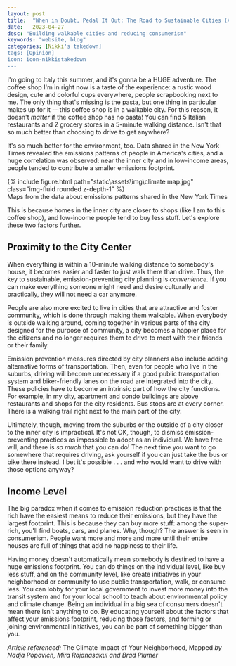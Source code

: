 ```yaml
---
layout: post
title:  "When in Doubt, Pedal It Out: The Road to Sustainable Cities (And Living Your Amalfi Coast Dreams)"
date:   2023-04-27
desc: "Building walkable cities and reducing consumerism"
keywords: "website, blog"
categories: [Nikki's takedown]
tags: [Opinion]
icon: icon-nikkistakedown
---
```


I'm going to Italy this summer, and it's gonna be a HUGE adventure. The coffee shop I'm in right now is a taste of the experience: a rustic wood design, cute and colorful cups everywhere, people scrapbooking next to me. The only thing that's missing is the pasta, but one thing in particular makes up for it -- this coffee shop is in a walkable city. For this reason, it doesn't *matter* if the coffee shop has no pasta! You can find 5 Italian restaurants and 2 grocery stores in a 5-minute walking distance. Isn't that so much better than choosing to drive to get anywhere?

It's so much better for the environment, too. Data shared in the New York Times revealed the emissions patterns of people in America's cities, and a huge correlation was observed: near the inner city and in low-income areas, people tended to contribute a smaller emissions footprint.

<div class="row mt-3">
    <div class="col-sm mt-3 mt-md-0">
        {% include figure.html path="static\assets\img\climate map.jpg" class="img-fluid rounded z-depth-1" %}
    </div>
</div>
<div class="caption">
    Maps from the data about emissions patterns shared in the New York Times
</div>

This is because homes in the inner city are closer to shops (like I am to this coffee shop), and low-income people tend to buy less stuff. Let's explore these two factors further.

## Proximity to the City Center

When everything is within a 10-minute walking distance to somebody's house, it becomes easier and faster to just walk there than drive. Thus, the key to sustainable, emission-preventing city planning is *convenience.* If you can make everything someone might need and desire culturally and practically, they will not need a car anymore. 

People are also more excited to live in cities that are attractive and foster community, which is done through making them walkable. When everybody is outside walking around, coming together in various parts of the city designed for the purpose of community, a city becomes a happier place for the citizens and no longer requires them to drive to meet with their friends or their family. 

Emission prevention measures directed by city planners also include adding alternative forms of transportation. Then, even for people who live in the suburbs, driving will become unnecessary if a good public transportation system and biker-friendly lanes on the road are integrated into the city. These policies have to become an intrinsic part of how the city functions. For example, in my city, apartment and condo buildings are above restaurants and shops for the city residents. Bus stops are at every corner. There is a walking trail right next to the main part of the city. 

Ultimately, though, moving from the suburbs or the outside of a city closer to the inner city is impractical. It's not OK, though, to dismiss emission-preventing practices as impossible to adopt as an individual. We have free will, and there is *so much* that you can do! The next time you want to go somewhere that requires driving, ask yourself if you can just take the bus or bike there instead. I bet it's possible . . . and who would want to drive with those options anyway?

## Income Level

The big paradox when it comes to emission reduction practices is that the rich have the easiest means to reduce their emissions, but they have the largest footprint. This is because they can buy more stuff: among the super-rich, you'll find boats, cars, and planes. Why, though? The answer is seen in consumerism. People want more and more and more until their entire houses are full of things that add no happiness to their life. 

Having money doesn't automatically mean somebody is destined to have a huge emissions footprint. You can do things on the individual level, like buy less stuff, and on the community level, like create initiatives in your neighborhood or community to use public transportation, walk, or consume less. You can lobby for your local government to invest more money into the transit system and for your local school to teach about environmental policy and climate change. Being an individual in a big sea of consumers doesn't mean there isn't anything to do. By educating yourself about the factors that affect your emissions footprint, reducing those factors, and forming or joining environmental initiatives, you can be part of something bigger than you.

*Article referenced:* The Climate Impact of Your Neighborhood, Mapped *by Nadja Popovich, Mira Rojanasakul and Brad Plumer*